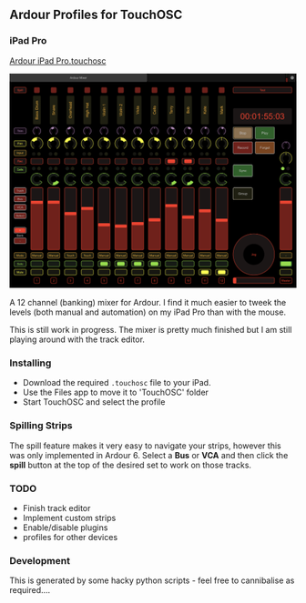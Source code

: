 ## Ardour Profiles for TouchOSC ##

### iPad Pro ###
[Ardour iPad Pro.touchosc](Ardour%20iPad%20Pro.touchosc)

![Screenshot](screenshots/ipad_pro_20200513.png)

A 12 channel (banking) mixer for Ardour.  I find it much easier to tweek the levels
(both manual and automation) on my iPad Pro than with the mouse.

This is still work in progress.  The mixer is pretty much finished but I am
still playing around with the track editor.

### Installing ###

* Download the required `.touchosc` file to your iPad.
* Use the Files app to move it to 'TouchOSC' folder
* Start TouchOSC and select the profile

### Spilling Strips ###

The spill feature makes it very easy to navigate your strips, however this was only
implemented in Ardour 6.  Select a **Bus** or **VCA** and then click the **spill** button at the top
of the desired set to work on those tracks.

### TODO ###

* Finish track editor
* Implement custom strips
* Enable/disable plugins
* profiles for other devices

### Development ###
This is generated by some hacky python scripts - feel free to cannibalise as
required....

